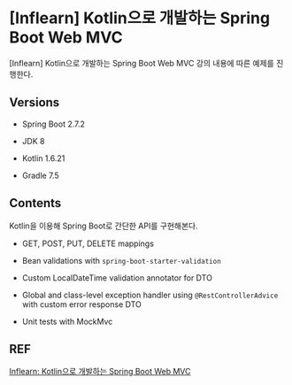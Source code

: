 # \[Inflearn\] Kotlin으로 개발하는 Spring Boot Web MVC

\[Inflearn\] Kotlin으로 개발하는 Spring Boot Web MVC 강의 내용에 따른 예제를 진행한다.


## Versions

- Spring Boot 2.7.2

- JDK 8

- Kotlin 1.6.21

- Gradle 7.5


## Contents

Kotlin을 이용해 Spring Boot로 간단한 API를 구현해본다.

- GET, POST, PUT, DELETE mappings

- Bean validations with `spring-boot-starter-validation`

- Custom LocalDateTime validation annotator for DTO

- Global and class-level exception handler using `@RestControllerAdvice` with custom error response DTO

- Unit tests with MockMvc


## REF

[Inflearn: Kotlin으로 개발하는 Spring Boot Web MVC](https://www.inflearn.com/course/%EC%8A%A4%ED%94%84%EB%A7%81%EB%B6%80%ED%8A%B8-%EC%BD%94%ED%8B%80%EB%A6%B0)
